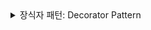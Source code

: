 <details>
  <summary>장식자 패턴: Decorator Pattern</summary>

### 장식자 패턴이란?

장식자 패턴(Decorator Pattern)은 객체의 기능을 동적으로 추가하거나 변경할 수 있는 디자인 패턴입니다. 이 패턴은 기존의 객체에 새로운 기능을 추가하면서도 객체의 구조를 변경하지 않고 유지할 수 있도록 해준다

### 장식자 패턴의 기본 개념

1. 컴포넌트(객체) 인터페이스: 장식자를 적용할 객체의 기본 인터페이스를 정의한다.
2. 구체적인 컴포넌트: 실제로 기능을 구현한 객체
3. 장식자(Decorator): 기능을 추가하거나 변경할 수 있는 클래스 또는 함수이다. 기본 컴포넌트를 래핑(wrapping)하여 새로운 기능을 추가한다


```javascript

// 클래스 정의
class Beverage {
  cost() {
    return 5; // 기본 음료의 가격
  }
}

// 변수에 클래스의 인스턴스를 할당
const myDrink = new Beverage(); // myDrink는 Beverage 클래스의 인스턴스

// 장식자 클래스 정의
class BeverageDecorator {
  constructor(drink) {
    this._drink = drink; // Beverage 인스턴스를 저장
  }

  cost() {
    return this._drink.cost(); // 저장된 Beverage 인스턴스의 cost() 메서드를 호출
  }
}

// 우유 장식자 정의
class MilkDecorator extends BeverageDecorator {
  cost() {
    return super.cost() + 2; // 우유 추가 비용
  }
}

// 사용 예시
const milkDrink = new MilkDecorator(myDrink);
console.log(milkDrink.cost()); // 우유가 추가된 음료의 가격: 7

```


### 자 그럼 여기서 드는 의문!, 그냥 생성한 클래서에서 상속을 하면 되지 굳히 장식자를 만들어서 써야되?

- 장식자 패턴
장식자 패턴은 객체의 기능을 동적으로 추가할 때 사용된다. 이 패턴은 기존 객체의 구조를 변경하지 않고도 새로운 기능을 덧붙일 수 있다. 장식자는 기본 객체를 래핑하여 추가적인 기능을 제공한다.

- 장점:
유연성: 기능을 런타임에 동적으로 추가하거나 수정할 수 있다. 기존 객체를 변경하지 않고도 새로운 기능을 덧붙일 수 있다.
조합 가능성: 여러 장식자를 조합하여 다양한 기능을 추가할 수 있다. 예를 들어, 우유와 설탕을 동시에 추가할 수 있다.
코드 재사용: 동일한 기본 객체를 사용하여 다양한 장식자를 적용할 수 있다. 장식자는 기본 객체의 기능을 재사용하면서 추가적인 기능을 더할 수 있다.
단일 책임 원칙: 각 장식자는 하나의 책임만 가지고 있어, 코드의 유지보수가 용이하다.
- 단점:
복잡성: 많은 장식자를 조합하면 객체 구조가 복잡해질 수 있다. 복잡한 장식자 체인은 이해하기 어려울 수 있다.
성능: 여러 장식자를 사용할 경우, 메서드 호출이 중첩되어 성능이 저하될 수 있다.
상속
상속은 기본 클래스를 확장하여 새로운 기능이나 속성을 추가하는 방법이다. 상속을 사용하면 기본 클래스의 기능을 그대로 가져와서 추가적인 기능을 구현할 수 있다.

- 장점:
간단함: 기본 클래스에서 새로운 클래스를 확장하여 기능을 추가하는 것이 직관적이고 간단하다.
명확한 관계: 상속 구조는 클래스 간의 관계를 명확하게 나타낸다. 기본 클래스와 자식 클래스 간의 관계가 직관적이다.

- 단점:
강한 결합: 자식 클래스는 부모 클래스에 강하게 결합되어 있어, 부모 클래스의 변경이 자식 클래스에 영향을 미칠 수 있다.
상속 계층의 복잡성: 깊은 상속 계층은 코드의 복잡성을 증가시키고, 유지보수에 어려움을 줄 수 있다.
다중 상속 문제: 자바스크립트는 다중 상속을 지원하지 않으며, 복잡한 상속 구조를 사용하는 것은 문제를 일으킬 수 있다.
선택의 기준
- 장식자 패턴을 사용할 때:

1. 기능을 동적으로 추가하거나 수정하고 싶을 때.
2. 여러 기능을 조합하여 사용할 때.
3. 객체의 구조를 변경하지 않고도 기능을 확장하고 싶을 때.
- 상속을 사용할 때:

1. 기본 클래스의 기능을 확장하거나 변경하고 싶을 때.
2. 클래스 간의 명확한 상속 관계를 표현하고 싶을 때.
3. 상속 계층이 간단하고, 클래스 간의 관계가 명확할 때.


### 장식자 패턴 사용
```javascript
// 기본 음료 클래스
class Drink {
  cost() {
    return 5; // 기본 음료의 가격
  }

  description() {
    return "Basic Drink"; // 기본 음료의 설명
  }
}

// 장식자 기본 클래스
class DrinkDecorator {
  constructor(drink) {
    this._drink = drink; // Drink 인스턴스를 저장
  }

  cost() {
    return this._drink.cost(); // 기본 음료의 cost() 메서드를 호출
  }

  description() {
    return this._drink.description(); // 기본 음료의 description() 메서드를 호출
  }
}

// 우유 장식자
class MilkDecorator extends DrinkDecorator {
  cost() {
    return super.cost() + 2; // 기본 음료 가격에 우유 추가 비용을 더함
  }

  description() {
    return `${super.description()} with Milk`; // 기본 설명에 우유 추가
  }
}

// 설탕 장식자
class SugarDecorator extends DrinkDecorator {
  cost() {
    return super.cost() + 1; // 기본 음료 가격에 설탕 추가 비용을 더함
  }

  description() {
    return `${super.description()} with Sugar`; // 기본 설명에 설탕 추가
  }
}

// 사용 예시
const myDrink = new Drink(); // 기본 음료 객체 생성
const milkDrink = new MilkDecorator(myDrink); // 우유를 추가한 음료
const sugarMilkDrink = new SugarDecorator(milkDrink); // 설탕과 우유가 추가된 음료

console.log(sugarMilkDrink.cost()); // 8 (기본 가격 5 + 우유 2 + 설탕 1)
console.log(sugarMilkDrink.description()); // "Basic Drink with Milk with Sugar"
```

### 상속
```javascript
// 기본 음료 클래스
class Drink {
  cost() {
    return 5; // 기본 음료의 가격
  }

  description() {
    return "Basic Drink"; // 기본 음료의 설명
  }
}

// 우유가 추가된 음료 클래스
class MilkDrink extends Drink {
  cost() {
    return super.cost() + 2; // 기본 음료 가격에 우유 추가 비용을 더함
  }

  description() {
    return `${super.description()} with Milk`; // 기본 설명에 우유 추가
  }
}

// 설탕이 추가된 음료 클래스
class SugarMilkDrink extends MilkDrink {
  cost() {
    return super.cost() + 1; // 우유가 추가된 음료 가격에 설탕 추가 비용을 더함
  }

  description() {
    return `${super.description()} with Sugar`; // 우유가 추가된 설명에 설탕 추가
  }
}

// 사용 예시
const sugarMilkDrink = new SugarMilkDrink(); // 설탕과 우유가 추가된 음료

console.log(sugarMilkDrink.cost()); // 8 (기본 가격 5 + 우유 2 + 설탕 1)
console.log(sugarMilkDrink.description()); // "Basic Drink with Milk with Sugar"
```

</details>
